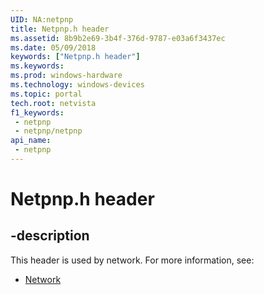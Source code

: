 ```yaml
---
UID: NA:netpnp
title: Netpnp.h header
ms.assetid: 8b9b2e69-3b4f-376d-9787-e03a6f3437ec
ms.date: 05/09/2018
keywords: ["Netpnp.h header"]
ms.keywords: 
ms.prod: windows-hardware
ms.technology: windows-devices
ms.topic: portal
tech.root: netvista
f1_keywords:
 - netpnp
 - netpnp/netpnp
api_name:
 - netpnp
---
```


# Netpnp.h header


## -description

This header is used by network. For more information, see:

- [Network](../_netvista/index.md)

